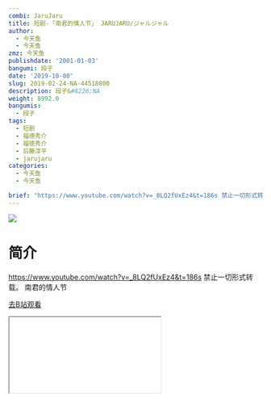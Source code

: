 ```yaml
---
combi: JaruJaru
title: 短剧-「南君的情人节」 JARUJARU/ジャルジャル
author:
  - 今天鱼
  - 今天鱼
zmz: 今天鱼
publishdate: '2001-01-03'
bangumi: 段子
date: '2019-10-08'
slug: 2019-02-24-NA-44518800
description: 段子&#8226;NA
weight: 8992.0
bangumis:
  - 段子
tags:
  - 短剧
  - 福德秀介
  - 福徳秀介
  - 后藤淳平
  - jarujaru
categories:
  - 今天鱼
  - 今天鱼

brief: "https://www.youtube.com/watch?v=_8LQ2fUxEz4&t=186s 禁止一切形式转载。 南君的情人节"
---
```

![](https://i.imgur.com/Gs4hsdh.jpg)
# 简介  
https://www.youtube.com/watch?v=_8LQ2fUxEz4&t=186s
禁止一切形式转载。
南君的情人节  

[去B站观看](https://www.bilibili.com/video/av44518800/)
<div class ="resp-container"><iframe class="testiframe" src="//player.bilibili.com/player.html?aid=44518800"", scrolling="no", allowfullscreen="true" > </iframe></div> 

